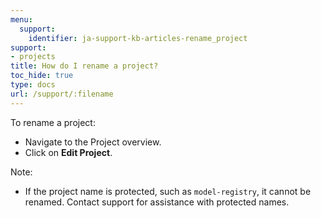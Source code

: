 ```yaml
---
menu:
  support:
    identifier: ja-support-kb-articles-rename_project
support:
- projects
title: How do I rename a project?
toc_hide: true
type: docs
url: /support/:filename
---
```


To rename a project:

- Navigate to the Project overview.
- Click on **Edit Project**.

Note:

- If the project name is protected, such as `model-registry`, it cannot be renamed. Contact support for assistance with protected names.